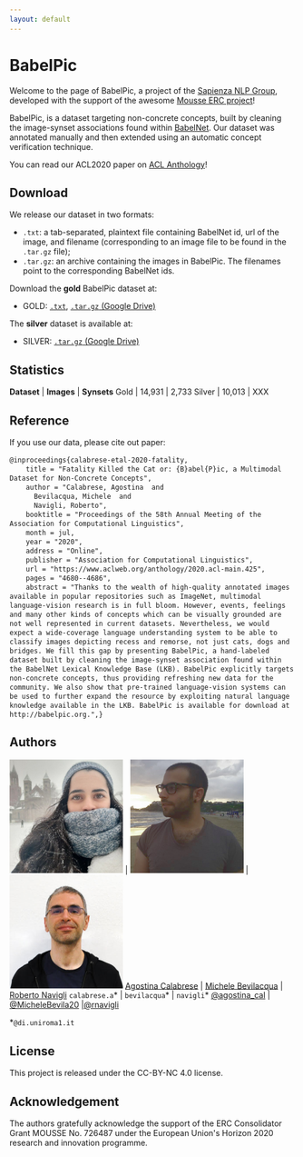 ```yaml
---
layout: default
---
```

# BabelPic

Welcome to the page of BabelPic, a project of the [Sapienza NLP Group](http://nlp.uniroma1.it), developed with the support of the awesome [Mousse ERC project](http://mousse-project.org/)!

BabelPic, is a dataset targeting non-concrete concepts, built by cleaning the image-synset associations found within [BabelNet](https://babelnet.org/).
Our dataset was annotated manually and then extended using an automatic concept verification technique.

You can read our ACL2020 paper on [ACL Anthology](https://www.aclweb.org/anthology/2020.acl-main.425/)!

## Download

We release our dataset in two formats: 
* `.txt`: a tab-separated, plaintext file containing BabelNet id, url of the image, and filename (corresponding to an image file to be found in the `.tar.gz` file);
* `.tar.gz`: an archive containing the images in BabelPic. The filenames point to the corresponding BabelNet ids.

Download the **gold** BabelPic dataset at:
* GOLD: [`.txt`](), [`.tar.gz` (Google Drive)]()

The **silver** dataset is available at:
* SILVER: [`.tar.gz` (Google Drive)]()

## Statistics

**Dataset** | **Images** | **Synsets**
Gold        |  14,931    |   2,733
Silver      |  10,013    |   XXX

## Reference
If you use our data, please cite out paper:

```
@inproceedings{calabrese-etal-2020-fatality,
    title = "Fatality Killed the Cat or: {B}abel{P}ic, a Multimodal Dataset for Non-Concrete Concepts",
    author = "Calabrese, Agostina  and
      Bevilacqua, Michele  and
      Navigli, Roberto",
    booktitle = "Proceedings of the 58th Annual Meeting of the Association for Computational Linguistics",
    month = jul,
    year = "2020",
    address = "Online",
    publisher = "Association for Computational Linguistics",
    url = "https://www.aclweb.org/anthology/2020.acl-main.425",
    pages = "4680--4686",
    abstract = "Thanks to the wealth of high-quality annotated images available in popular repositories such as ImageNet, multimodal language-vision research is in full bloom. However, events, feelings and many other kinds of concepts which can be visually grounded are not well represented in current datasets. Nevertheless, we would expect a wide-coverage language understanding system to be able to classify images depicting recess and remorse, not just cats, dogs and bridges. We fill this gap by presenting BabelPic, a hand-labeled dataset built by cleaning the image-synset association found within the BabelNet Lexical Knowledge Base (LKB). BabelPic explicitly targets non-concrete concepts, thus providing refreshing new data for the community. We also show that pre-trained language-vision systems can be used to further expand the resource by exploiting natural language knowledge available in the LKB. BabelPic is available for download at http://babelpic.org.",}
```

## Authors
             
<img src="imgs/calabrese.jpg" width="200"> |  <img src="imgs/bevilacqua.jpg" width="200"> | <img src="imgs/navigli.jpg" width="200"> 
[Agostina Calabrese](https://ago3.github.io) | [Michele Bevilacqua](https://mbevila.github.io) | [Roberto Navigli](http://wwwusers.di.uniroma1.it/~navigli/)
`calabrese.a`* | `bevilacqua`* | `navigli`*
[@agostina_cal](https://twitter.com/agostina_cal) | [@MicheleBevila20](https://twitter.com/MicheleBevila20) |[@rnavigli](https://twitter.com/rnavigli) 

*`@di.uniroma1.it`

## License
This project is released under the CC-BY-NC 4.0 license.

## Acknowledgement
The authors gratefully acknowledge the support of the ERC Consolidator Grant MOUSSE No. 726487 under the European Union's Horizon 2020 research and innovation programme.

